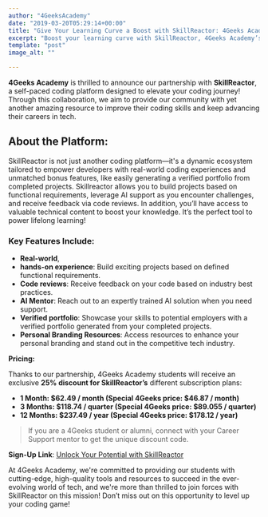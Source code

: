 ```yaml
---
author: "4GeeksAcademy"
date: "2019-03-20T05:29:14+00:00"
title: "Give Your Learning Curve a Boost with SkillReactor: 4Geeks Academy's Newest Partner!"
excerpt: "Boost your learning curve with SkillReactor, 4Geeks Academy’s newest partner. Enhance your skills and fast-track your journey to a tech career."
template: "post" 
image_alt: ""

---
```


**4Geeks Academy** is thrilled to announce our partnership with **SkillReactor**, a self-paced coding platform designed to elevate your coding journey! Through this collaboration, we aim to provide our community with yet another amazing resource to improve their coding skills and keep advancing their careers in tech.

## About the Platform:

SkillReactor is not just another coding platform—it's a dynamic ecosystem tailored to empower developers with real-world coding experiences and unmatched bonus features, like easily generating a verified portfolio from completed projects. Skillreactor allows you to build projects based on functional requirements, leverage AI support as you encounter challenges, and receive feedback via code reviews. In addition, you’ll have access to valuable technical content to boost your knowledge. It’s the perfect tool to power lifelong learning!

### Key Features Include:

- **Real-world**, 
- **hands-on experience**: Build exciting projects based on defined functional requirements.
- **Code reviews**: Receive feedback on your code based on industry best practices.
- **AI Mentor**: Reach out to an expertly trained AI solution when you need support.
- **Verified portfolio**: Showcase your skills to potential employers with a verified portfolio generated from your completed projects.
- **Personal Branding Resources**: Access resources to enhance your personal branding and stand out in the competitive tech industry.

**Pricing:**

Thanks to our partnership, 4Geeks Academy students will receive an exclusive **25% discount for SkillReactor’s** different subscription plans:

- **1 Month: $62.49 / month (Special 4Geeks price: $46.87 / month)**
- **3 Months: $118.74 / quarter (Special 4Geeks price: $89.055 / quarter)**
- **12 Months: $237.49 / year (Special 4Geeks price: $178.12 / year)**

> If you are a 4Geeks student or alumni, connect with your Career Support mentor to get the unique discount code.


**Sign-Up Link**: [Unlock Your Potential with SkillReactor](https://www.skillreactor.io/)

At 4Geeks Academy, we're committed to providing our students with cutting-edge, high-quality tools and resources to succeed in the ever-evolving world of tech, and we're more than thrilled to join forces with SkillReactor on this mission! Don’t miss out on this opportunity to level up your coding game!
